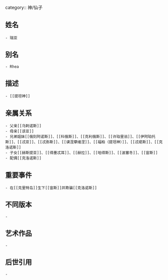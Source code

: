 category:: 神/仙子
## 姓名
	- 瑞亚
## 别名
	- Rhea
## 描述
	- [[提坦神]]
## 亲属关系
	- 父亲[[乌剌诺斯]]
	- 母亲[[该亚]]
	- 兄弟姐妹[[俄刻阿诺斯]]、[[科俄斯]]、[[克利俄斯]]、[[许珀里翁]]、[[伊阿珀托斯]]、[[忒亚]]、[[忒弥斯]]、[[谟涅摩绪涅]]、[[福柏（提坦神）]]、[[忒堤斯]]、[[克洛诺斯]]
	- 子女[[赫斯提亚]]、[[得墨忒耳]]、[[赫拉]]、[[哈得斯]]、[[波塞冬]]、[[宙斯]]
	- 配偶[[克洛诺斯]]
## 重要事件
	- 在[[克里特岛]]生下[[宙斯]]并欺骗[[克洛诺斯]]
## 不同版本
	-
## 艺术作品
	-
## 后世引用
	-
